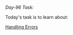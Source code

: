 *Day-96 Task:*

Today's task is to learn about:

[Handling Errors](https://nextjs.org/learn/dashboard-app/error-handling)